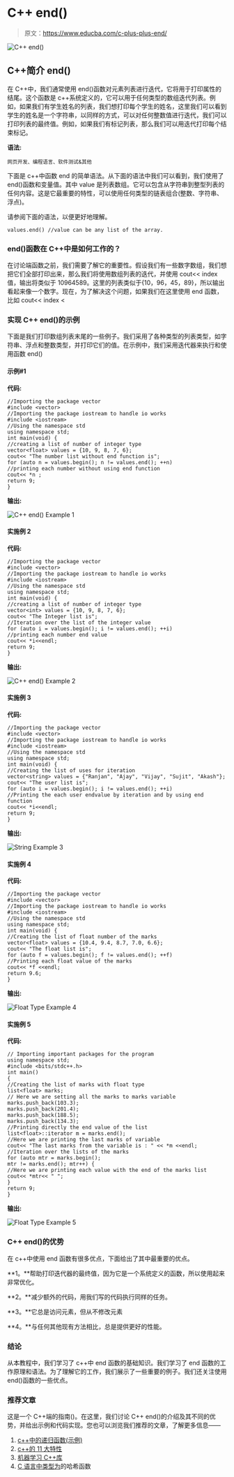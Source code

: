 # C++ end()

> 原文：<https://www.educba.com/c-plus-plus-end/>

![C++ end()](img/a256835fc646a71c413cd331468b6c67.png)



## C++简介 end()

在 C++中，我们通常使用 end()函数对元素列表进行迭代，它将用于打印属性的结尾。这个函数是 c++系统定义的，它可以用于任何类型的数组迭代列表。例如，如果我们有学生姓名的列表，我们想打印每个学生的姓名，这里我们可以看到学生的姓名是一个字符串，以同样的方式，可以对任何整数值进行迭代，我们可以打印列表的最终值。例如，如果我们有标记列表，那么我们可以用迭代打印每个结束标记。

**语法:**

<small>网页开发、编程语言、软件测试&其他</small>

下面是 c++中函数 end 的简单语法。从下面的语法中我们可以看到，我们使用了 end()函数和变量值。其中 value 是列表数组。它可以包含从字符串到整型列表的任何内容。这是它最重要的特性，可以使用任何类型的链表组合(整数、字符串、浮点)。

请参阅下面的语法，以便更好地理解。

```
values.end() //value can be any list of the array.
```

### end()函数在 C++中是如何工作的？

在讨论端函数之前，我们需要了解它的重要性。假设我们有一些数字数组，我们想把它们全部打印出来，那么我们将使用数组列表的迭代，并使用 cout<< index 值，输出将类似于 10964589。这里的列表类似于{10，96，45，89}，所以输出看起来像一个数字。现在，为了解决这个问题，如果我们在这里使用 end 函数，比如 cout<< index <

### 实现 C++ end()的示例

下面是我们打印数组列表末尾的一些例子。我们采用了各种类型的列表类型，如字符串、浮点和整数类型，并打印它们的值。在示例中，我们采用迭代器来执行和使用函数 end()

#### 示例#1

**代码:**

```
//Importing the package vector
#include <vector>
//Importing the package iostream to handle io works
#include <iostream>
//Using the namespace std
using namespace std;
int main(void) {
//creating a list of number of integer type
vector<float> values = {10, 9, 8, 7, 6};
cout<< "The number list without end function is";
for (auto n = values.begin(); n != values.end(); ++n)
//printing each number without using end function
cout<< *n ;
return 9;
}
```

**输出:**

![C++ end() Example 1](img/cfec26259811ab565a5c65212fa57c4a.png)



#### 实施例 2

**代码:**

```
//Importing the package vector
#include <vector>
//Importing the package iostream to handle io works
#include <iostream>
//Using the namespace std
using namespace std;
int main(void) {
//creating a list of number of integer type
vector<int> values = {10, 9, 8, 7, 6};
cout<< "The Integer list is";
//Iteration over the list of the integer value
for (auto i = values.begin(); i != values.end(); ++i)
//printing each number end value
cout<< *i<<endl;
return 9;
}
```

**输出:**

![C++ end() Example 2](img/e7b0d7143a43c361aa9e1320bfd727cf.png)



#### 实施例 3

**代码:**

```
//Importing the package vector
#include <vector>
//Importing the package iostream to handle io works
#include <iostream>
//Using the namespace std
using namespace std;
int main(void) {
//Creating the list of uses for iteration
vector<string> values = {"Ranjan", "Ajay", "Vijay", "Sujit", "Akash"};
cout<< "The user list is";
for (auto i = values.begin(); i != values.end(); ++i)
//Printing the each user endvalue by iteration and by using end function
cout<< *i<<endl;
return 9;
}
```

**输出:**

![String Example 3](img/0a60d9a81ca17e34e98e5e59eb57246a.png)



#### 实施例 4

**代码:**

```
//Importing the package vector
#include <vector>
//Importing the package iostream to handle io works
#include <iostream>
//Using the namespace std
using namespace std;
int main(void) {
//Creating the list of float number of the marks
vector<float> values = {10.4, 9.4, 8.7, 7.0, 6.6};
cout<< "The float list is";
for (auto f = values.begin(); f != values.end(); ++f)
//Printing each float value of the marks
cout<< *f <<endl;
return 9.6;
}
```

**输出:**

![Float Type Example 4](img/4acbcf632307da3f792cf428bd13f137.png)



#### 实施例 5

**代码:**

```
// Importing important packages for the program
using namespace std;
#include <bits/stdc++.h>
int main()
{
//Creating the list of marks with float type
list<float> marks;
// Here we are setting all the marks to marks variable
marks.push_back(103.3);
marks.push_back(201.4);
marks.push_back(188.5);
marks.push_back(134.3);
//Printing directly the end value of the list
list<float>::iterator m = marks.end();
//Here we are printing the last marks of variable
cout<< "The last marks from the variable is : " << *m <<endl;
//Iteration over the lists of the marks
for (auto mtr = marks.begin();
mtr != marks.end(); mtr++) {
//Here we are printing each value with the end of the marks list
cout<< *mtr<< " ";
}
return 9;
}
```

**输出:**

![Float Type Example 5](img/633f3ccfad7c18481b131dc318425bb8.png)



### C++ end()的优势

在 c++中使用 end 函数有很多优点，下面给出了其中最重要的优点。

**1。**帮助打印迭代器的最终值，因为它是一个系统定义的函数，所以使用起来非常优化。

**2。**减少额外的代码，用我们写的代码执行同样的任务。

**3。**它总是访问元素，但从不修改元素

**4。**与任何其他现有方法相比，总是提供更好的性能。

### 结论

从本教程中，我们学习了 c++中 end 函数的基础知识。我们学习了 end 函数的工作原理和语法。为了理解它的工作，我们展示了一些重要的例子。我们还关注使用 end()函数的一些优点。

### 推荐文章

这是一个 C++端的指南()。在这里，我们讨论 C++ end()的介绍及其不同的优势，并给出示例和代码实现。您也可以浏览我们推荐的文章，了解更多信息——

1.  [c++中的递归函数(示例)](https://www.educba.com/recursive-function-in-c-plus-plus/)
2.  [c++的 11 大特性](https://www.educba.com/features-of-c-plus-plus/)
3.  [机器学习 C++库](https://www.educba.com/machine-learning-c-plus-plus-library/)
4.  [C 语言中类型为](https://www.educba.com/hashing-function-in-c/)的哈希函数






